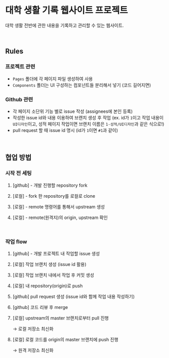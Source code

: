 # 대학 생활 기록 웹사이트 프로젝트

대학 생활 전반에 관한 내용을 기록하고 관리할 수 있는 웹사이트.

<br/>

## Rules

### 프로젝트 관련

- `Pages` 폴더에 각 페이지 파일 생성하여 사용
- `Components` 폴더는 UI 구성하는 컴포넌트들 분리해서 넣기 (코드 길어지면)

### Github 관련

- 각 페이지 소단위 기능 별로 issue 작성 (assignees에 본인 등록)
- 작성한 issue id와 내용 이용하여 브랜치 생성 후 작업 (ex. id가 `1`이고 작업 내용이 `UI디자인`이고, 성적 페이지 작업이면 브랜치 이름은 `1-성적/UI디자인`과 같은 식으로!)
- pull request 할 때 issue id 명시 (id가 `1`이면 `#1`과 같이)

<br/>

## 협업 방법

### 시작 전 세팅

1. [github] - 개발 진행할 repository fork

2. [로컬] - fork 한 repository를 로컬로 clone

3. [로컬] - remote 명령어를 통해서 upstream 생성

4. [로컬] - remote(원격지)의 origin, upstream 확인

<br/>

### 작업 flow

1. [github] - 개발 프로젝트 내 작업할 issue 생성

2. [로컬] 작업 브랜치 생성 (issue id 활용)

3. [로컬] 작업 브랜치 내에서 작업 후 커밋 생성

4. [로컬] 내 repository(origin)로 push

5. [github] pull request 생성 (issue id와 함께 작업 내용 작성하기)

6. [github] 코드 리뷰 후 merge

7. [로컬] upstream의 master 브랜치로부터 pull 진행

   → 로컬 저장소 최신화

8. [로컬] 로컬 코드를 origin의 master 브랜치에 push 진행

   → 원격 저장소 최신화
